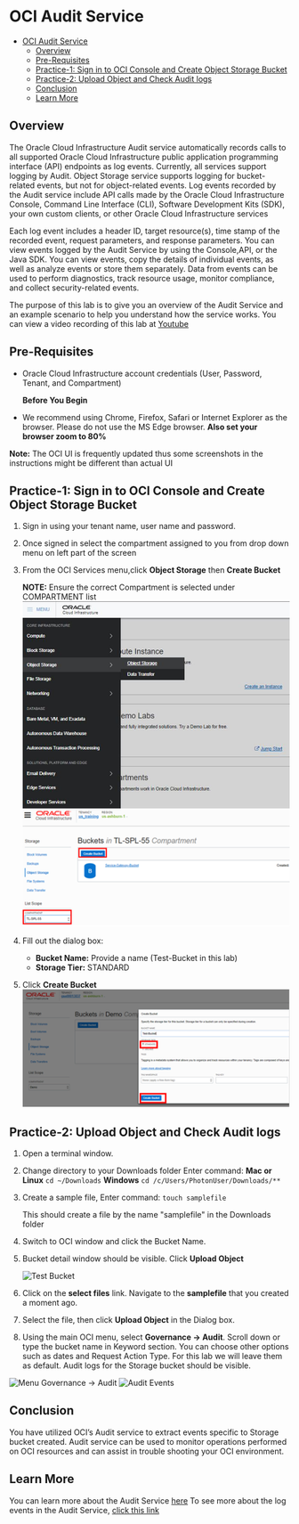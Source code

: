 # OCI Audit Service
  
- [OCI Audit Service](#oci-audit-service)
  - [Overview](#overview)
  - [Pre-Requisites](#pre-requisites)
  - [Practice-1: Sign in to OCI Console and Create Object Storage Bucket](#practice-1-sign-in-to-oci-console-and-create-object-storage-bucket)
  - [Practice-2: Upload Object and Check Audit logs](#practice-2-upload-object-and-check-audit-logs)
  - [Conclusion](#conclusion)
  - [Learn More](#learn-more)

## Overview

The Oracle Cloud Infrastructure Audit service automatically records calls to all supported Oracle Cloud Infrastructure public application programming interface (API) endpoints as log events. Currently, all services support logging by Audit. Object Storage service supports logging for bucket-related events, but not for object-related events. Log events recorded by the Audit service include API calls made by the Oracle Cloud Infrastructure Console, Command Line Interface (CLI), Software Development Kits (SDK), your own custom clients, or other Oracle Cloud Infrastructure services

Each log event includes a header ID, target resource(s), time stamp of the recorded event, request parameters, and response parameters. You can view events logged by the Audit Service by using the Console,API, or the Java SDK. You can view events, copy the details of individual events, as well as analyze events or store them separately. Data from events can be used to perform diagnostics, track resource usage, monitor compliance, and collect security-related events.

The purpose of this lab is to give you an overview of the Audit Service and an example scenario to help you understand how the service works. You can view a video recording of this lab at [Youtube](https://www.youtube.com/watch?v=hKGWn_m2zHU)

## Pre-Requisites

- Oracle Cloud Infrastructure account credentials (User, Password, Tenant, and Compartment)  

   **Before You Begin**

- We recommend using Chrome, Firefox, Safari or Internet Explorer as the browser. Please do not use the MS Edge browser. **Also set your browser zoom to 80%**

**Note:** The OCI UI is frequently updated thus some screenshots in the instructions might be different than actual UI

## Practice-1: Sign in to OCI Console and Create Object Storage Bucket

1. Sign in using your tenant name, user name and password.

2. Once signed in select the compartment assigned to you from drop down menu on left part of the screen

3. From the OCI Services menu,click **Object Storage** then **Create Bucket**

   **NOTE:** Ensure the correct Compartment is selected under COMPARTMENT list
   ![Audit 1]( img/AUDIT001.PNG)
   ![Audit 2]( img/AUDIT002.PNG)

4. Fill out the dialog box:

   - **Bucket Name:** Provide a name (Test-Bucket in this lab)
   - **Storage Tier:**  STANDARD

5. Click **Create Bucket**
   ![Audit 3]( img/AUDIT003.PNG)

## Practice-2: Upload Object and Check Audit logs

1. Open a terminal window.

2. Change directory to your Downloads folder Enter command:
**Mac or Linux**
   ```cd ~/Downloads```
**Windows**
   ```cd /c/Users/PhotonUser/Downloads/**```

3. Create a sample file, Enter command:
    ```touch samplefile```

    This should create a file by the name "samplefile" in the Downloads folder

4. Switch to OCI window and click the Bucket Name.

5. Bucket detail window should be visible. Click **Upload Object**

    ![Test Bucket]( img/AUDIT007.PNG)

6. Click on the **select files** link. Navigate to the **samplefile** that you created a moment ago.

7. Select the file, then click **Upload Object** in the Dialog box.

8. Using the main OCI menu, select **Governance -> Audit**. Scroll down or type the bucket name in
Keyword section. You can choose other options such as dates and Request Action Type. For this lab
we will leave them as default. Audit logs for the Storage bucket should be visible.

![Menu Governance -> Audit](img/AUDIT008.PNG)
![Audit Events](img/AUDIT009.PNG)

## Conclusion

You have utilized OCI’s Audit service to extract events specific to Storage bucket created. Audit service can be used to monitor operations performed on OCI resources and can assist in trouble shooting your OCI environment.

## Learn More

You can learn more about the Audit Service [here](https://docs.cloud.oracle.com/en-us/iaas/Content/Audit/Concepts/auditoverview.htm)
To see more about the log events in the Audit Service, [click this link](https://docs.cloud.oracle.com/en-us/iaas/Content/Audit/Tasks/viewinglogevents.htm)
